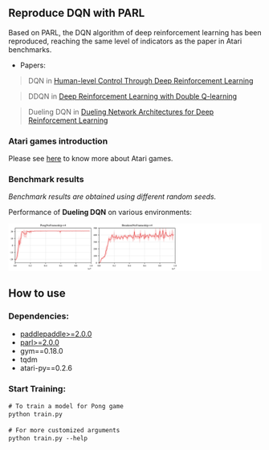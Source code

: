 ## Reproduce DQN with PARL
Based on PARL, the DQN algorithm of deep reinforcement learning has been reproduced, reaching the same level of indicators as the paper in Atari benchmarks.

+ Papers: 

> DQN in [Human-level Control Through Deep Reinforcement Learning](http://www.nature.com/nature/journal/v518/n7540/full/nature14236.html)

> DDQN in [Deep Reinforcement Learning with Double Q-learning](https://arxiv.org/abs/1509.06461)

> Dueling DQN in [Dueling Network Architectures for Deep Reinforcement Learning](https://arxiv.org/abs/1511.06581)

### Atari games introduction
Please see [here](https://gym.openai.com/envs/#atari) to know more about Atari games.

### Benchmark results

*Benchmark results are obtained using different random seeds.*

Performance of **Dueling DQN** on various environments:

<p align="center">
<img src=".benchmark/Dueling DQN.png" alt="result"/>
</p>

## How to use
### Dependencies:
+ [paddlepaddle>=2.0.0](https://github.com/PaddlePaddle/Paddle)
+ [parl>=2.0.0](https://github.com/PaddlePaddle/PARL)
+ gym==0.18.0
+ tqdm
+ atari-py==0.2.6

### Start Training:
```
# To train a model for Pong game
python train.py

# For more customized arguments
python train.py --help
```
